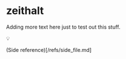 # zeithalt

Adding more text here just to test out this stuff.

💡

(Side reference)[/refs/side_file.md]
